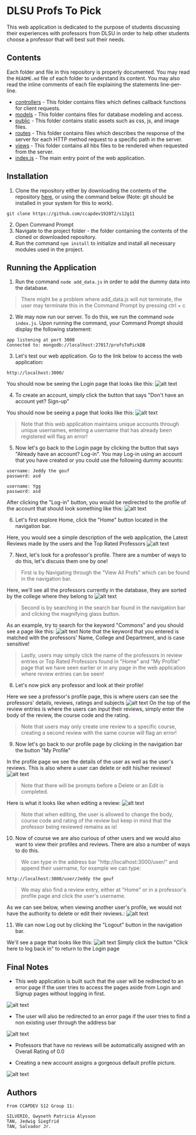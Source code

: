 # DLSU Profs To Pick
This web application is dedicated to the purpose of students discussing their experiences with professors from DLSU in order to help other students choose a professor that will best suit their needs.

## Contents

Each folder and file in this repository is properly documented. You may read the `README.md` file of each folder to understand its content. You may also read the inline comments of each file explaining the statements line-per-line.

- [controllers](https://github.com/ccapdev1920T2/s12g11/tree/master/controllers) - This folder contains files which defines callback functions for client requests.
- [models](https://github.com/ccapdev1920T2/s12g11/tree/master/models) - This folder contains files for database modeling and access.
- [public](https://github.com/ccapdev1920T2/s12g11/tree/master/public) - This folder contains static assets such as css, js, and image files.
- [routes](https://github.com/ccapdev1920T2/s12g11/tree/master/routes) - This folder contains files which describes the response of the server for each HTTP method request to a specific path in the server.
- [views](https://github.com/ccapdev1920T2/s12g11/tree/master/views) - This folder contains all hbs files to be rendered when requested from the server.
- [index.js](https://github.com/ccapdev1920T2/s12g11/blob/master/index.js) - The main entry point of the web application.

## Installation

1. Clone the repository either by downloading the contents of the repository [here](https://github.com/ccapdev1920T2/s12g11), or using the command below (Note: git should be installed in your system for this to work).
```
git clone https://github.com/ccapdev1920T2/s12g11
```
2. Open Command Prompt
3. Navigate to the project folder - the folder containing the contents of the cloned or downloaded repository.
4. Run the command `npm install` to initialize and install all necessary modules used in the project.

## Running the Application

1. Run the command `node add_data.js` in order to add the dummy data into the database.

> There might be a problem where add_data.js will not terminate, the user may terminate this in the Command Prompt by pressing ctrl + c

2. We may now run our server. To do this, we run the command `node index.js`. Upon running the command, your Command Prompt should display the following statement:
```
app listening at port 3000
Connected to: mongodb://localhost:27017/profsToPickDB
```
3. Let's test our web application. Go to the link below to access the web application:
```
http://localhost:3000/
```

You should now be seeing the Login page that looks like this:
![alt text](scLogin.png "Login Page")

4. To create an account, simply click the button that says "Don't have an account yet? Sign-up"

You should now be seeing a page that looks like this:
![alt text](scSignup.png "Signup Page")

> Note that this web application maintains unique accounts through unique usernames, entering a username that has already been registered will flag an error!

5. Now let's go back to the Login page by clicking the button that says "Already have an account? Log-in". You may Log-in using an account that you have created or you could use the following dummy acounts:

```
username: Jeddy the gouf
password: asd

username: Ygg
password: asd
```

After clicking the "Log-in" button, you would be redirected to the profile of the account that should look something like this:
![alt text](scProfile.png "Profile Page")

6. Let's first explore Home, click the "Home" button located in the navigation bar. 

Here, you would see a simple description of the web application, the Latest Reviews made by the users and the Top Rated Professors
![alt text](scHome.png "Home Page")


7. Next, let's look for a professor's profile. There are a number of ways to do this, let's discuss them one by one!


> First is by Navigating through the "View All Profs" which can be found in the navigation bar.

Here, we'll see all the professors currently in the database, they are sorted by the college where they belong to
![alt text](scView.png "View Page")

> Second is by searching in the search bar found in the navigation bar and clicking the magnifying glass button.

As an example, try to search for the keyword "Commons" and you should see a page like this:
![alt text](scResult.png "Result Page")
Note that the keyword that you entered is matched with the professors' Name, College and Department, and is case sensitive!

> Lastly, users may simply click the name of the professors in review entries or Top Rated Professors found in "Home" and "My Profile" page that we have seen earlier or in any page in the web application where review entries can be seen!

8. Let's now pick any professor and look at their profile!

Here we see a professor's profile page, this is where users can see the professors' details, reviews, ratings and subjects
![alt text](scFaculty.png "Faculty Page")
On the top of the review entries is where the users can input their reviews, simply enter the body of the review, the course code and the rating.

> Note that users may only create one review to a specific course, creating a second review with the same course will flag an error!

9. Now let's go back to our profile page by clicking in the navigation bar the button "My Profile"

In the profile page we see the details of the user as well as the user's reviews. This is also where a user can delete or edit his/her reviews!
![alt text](scProfile.png "Profile Page")

> Note that there will be prompts before a Delete or an Edit is completed.

Here is what it looks like when editing a review:
![alt text](scEdit.png "Edit Example")

> Note that when editing, the user is allowed to change the body, course code and rating of the review but keep in mind that the professor being reviewed remains as is!

10. Now of course we are also curious of other users and we would also want to view their profiles and reviews. There are also a number of ways to do this.

> We can type in the address bar "http://localhost:3000/user/" and append their username, for example we can type:
```
http://localhost:3000/user/Jeddy the gouf
```

> We may also find a review entry, either at "Home" or in a professor's profile page and click the user's username. 

As we can see below, when viewing another user's profile, we would not have the authority to delete or edit their reviews.: 
![alt text](scUser.png "User Page")

11. We can now Log out by clicking the "Logout" button in the navigation bar.

We'll see a page that looks like this:
![alt text](scLogout.png "User Page")
Simply click the button "Click here to log back in" to return to the Login page

## Final Notes

- This web application is built such that the user will be redirected to an error page if the user tries to access the pages aside from Login and Signup pages without logging in first.

![alt text](scError1.png "Error1")

- The user will also be redirected to an error page if the user tries to find a non existing user through the address bar

![alt text](scError2.png "Error2")

- Professors that have no reviews will be automatically assigned wtih an Overall Rating of 0.0

- Creating a new account assigns a gorgeous default profile picture.

![alt text](/public/images/default.jpg "Wow")

## Authors

```
From CCAPDEV S12 Group 11:

SILVERIO, Gwyneth Patricia Alysson
TAN, Jedwig Siegfrid
TAN, Salvador Jr.
```